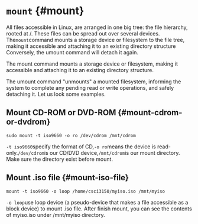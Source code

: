 # `mount` {#mount}

All files accessible in Linux, are arranged in one big tree: the file hierarchy, rooted at /. These files can be spread out over several devices. The`mount`command mounts a storage device or filesystem to the file tree, making it accessible and attaching it to an existing directory structure Conversely, the umount command will detach it again.

The mount command mounts a storage device or filesystem, making it accessible and attaching it to an existing directory structure.

The umount command "unmounts" a mounted filesystem, informing the system to complete any pending read or write operations, and safely detaching it. Let us look some examples.

## Mount CD-ROM or DVD-ROM {#mount-cdrom-or-dvdrom}

```
sudo mount -t iso9660 -o ro /dev/cdrom /mnt/cdrom

```

`-t iso9660`specify the format of CD,`-o ro`means the device is read-only.`/dev/cdrom`is our CD/DVD device,`/mnt/cdrom`is our mount directory. Make sure the directory exist before mount.

## Mount .iso file {#mount-iso-file}

```
mount -t iso9660 -o loop /home/csci3150/myiso.iso /mnt/myiso

```

`-o loop`use loop device \(a pseudo-device that makes a file accessible as a block device\) to mount .iso file. After finish mount, you can see the contents of myiso.iso under /mnt/myiso directory.

